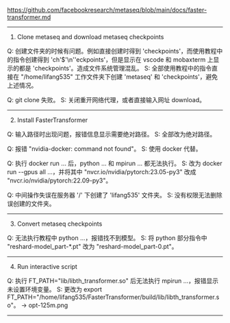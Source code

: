 https://github.com/facebookresearch/metaseq/blob/main/docs/faster-transformer.md

------------------------------------------------------------------------------------------------------------------------
1. Clone metaseq and download metaseq checkpoints

Q: 创建文件夹的时候有问题。例如直接创建时得到 'checkpoints'，而使用教程中的指令创建得到 'ch'$'\n''eckpoints'，但是显示在 vscode
   和 mobaxterm 上显示的都是 'checkpoints'。造成文件系统管理混乱。
S: 全部使用教程中的指令直接在 "/home/lifang535" 工作文件夹下创建 'metaseq' 和 'checkpoints'，避免上述情况。

Q: git clone 失败。
S: 关闭重开网络代理，或者直接输入网址 download。

------------------------------------------------------------------------------------------------------------------------
2. Install FasterTransformer

Q: 输入路径时出现问题，报错信息显示需要绝对路径。
S: 全部改为绝对路径。

Q: 报错 "nvidia-docker: command not found"。
S: 使用 docker 代替。

Q: 执行 docker run ... 后，python ... 和 mpirun ... 都无法执行。
S: 改为 docker run --gpus all ...，并将其中 "nvcr.io/nvidia/pytorch:23.05-py3" 改成 "nvcr.io/nvidia/pytorch:22.09-py3"。

Q: 中间操作失误在服务器 '/' 下创建了 'lifang535' 文件夹。
S: 没有权限无法删除误创建的文件夹。

------------------------------------------------------------------------------------------------------------------------
3. Convert metaseq checkpoints

Q: 无法执行教程中 python ...，报错找不到模型。
S: 将 python 部分指令中 "reshard-model_part-*.pt" 改为 "reshard-model_part-0.pt"。

------------------------------------------------------------------------------------------------------------------------
4. Run interactive script

Q: 执行 FT_PATH="lib/libth_transformer.so" 后无法执行 mpirun ...，报错显示未设置环境变量。
S: 更改为 export FT_PATH="/home/lifang535/FasterTransformer/build/lib/libth_transformer.so"。
-> opt-125m.png

------------------------------------------------------------------------------------------------------------------------
